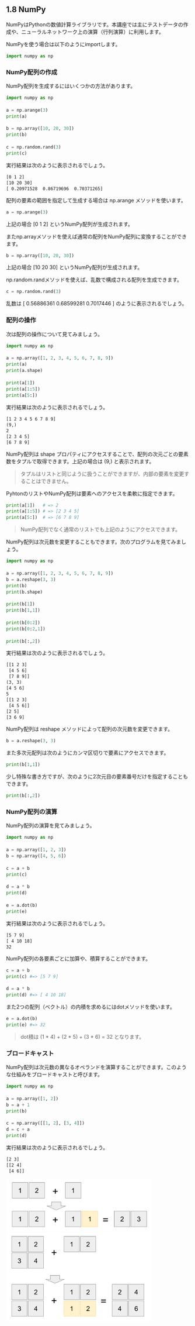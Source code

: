 ## 1.8 NumPy

NumPyはPythonの数値計算ライブラリです。本講座では主にテストデータの作成や、ニューラルネットワーク上の演算（行列演算）に利用します。

NumPyを使う場合は以下のようにimportします。

```python
import numpy as np
```

<div style="page-break-before:always"></div>


### NumPy配列の作成

NumPy配列を生成するにはいくつかの方法があります。

```python
import numpy as np

a = np.arange(3)
print(a)

b = np.array([10, 20, 30])
print(b)

c = np.random.rand(3)
print(c)
```

実行結果は次のように表示されるでしょう。

```
[0 1 2]
[10 20 30]
[ 0.20971528  0.86719696  0.70371265]
```


配列の要素の範囲を指定して生成する場合は np.arange メソッドを使います。

```python
a = np.arange(3)
```

上記の場合 [0 1 2] というNumPy配列が生成されます。

またnp.arrayメソッドを使えば通常の配列をNumPy配列に変換することができます。

```python
b = np.array([10, 20, 30])
```

上記の場合 [10 20 30] というNumPy配列が生成されます。

np.random.randメソッドを使えば、乱数で構成される配列を生成できます。

```python
c = np.random.rand(3)
```

乱数は [ 0.56886361  0.68599281  0.7017446 ] のように表示されるでしょう。

<div style="page-break-before:always"></div>


### 配列の操作

次は配列の操作について見てみましょう。

```python
import numpy as np

a = np.array([1, 2, 3, 4, 5, 6, 7, 8, 9])
print(a)
print(a.shape)

print(a[1])
print(a[1:5])
print(a[5:])
```

実行結果は次のように表示されるでしょう。

```
[1 2 3 4 5 6 7 8 9]
(9,)
2
[2 3 4 5]
[6 7 8 9]
```

NumPy配列は shape プロパティにアクセスすることで、配列の次元ごとの要素数をタプルで取得できます。上記の場合は (9,) と表示されます。

> タプルはリストと同じように扱うことができますが、内部の要素を変更することはできません。


PyhtonのリストやNumPy配列は要素へのアクセスを柔軟に指定できます。

```python
print(a[1])   # => 2
print(a[1:5]) # => [2 3 4 5]
print(a[5:])  # => [6 7 8 9]
```

> NumPy配列でなく通常のリストでも上記のようにアクセスできます。

<div style="page-break-before:always"></div>


NumPy配列は次元数を変更することもできます。次のプログラムを見てみましょう。

```python
import numpy as np

a = np.array([1, 2, 3, 4, 5, 6, 7, 8, 9])
b = a.reshape(3, 3)
print(b)
print(b.shape)

print(b[1])
print(b[1,1])

print(b[0:2])
print(b[0:2,1])

print(b[:,2])
```

実行結果は次のように表示されるでしょう。

```
[[1 2 3]
 [4 5 6]
 [7 8 9]]
(3, 3)
[4 5 6]
5
[[1 2 3]
 [4 5 6]]
[2 5]
[3 6 9]
```

NumPy配列は reshape メソッドによって配列の次元数を変更できます。

```python
b = a.reshape(3, 3)
```

また多次元配列は次のようにカンマ区切りで要素にアクセスできます。

```python
print(b[1,1])
```

少し特殊な書き方ですが、次のように2次元目の要素番号だけを指定することもできます。

```python
print(b[:,2])
```

<div style="page-break-before:always"></div>


### NumPy配列の演算

NumPy配列の演算を見てみましょう。

```python
import numpy as np

a = np.array([1, 2, 3])
b = np.array([4, 5, 6])

c = a + b
print(c)

d = a * b
print(d)

e = a.dot(b)
print(e)
```

実行結果は次のように表示されるでしょう。

```
[5 7 9]
[ 4 10 18]
32
```

NumPy配列の各要素ごとに加算や、積算することができます。

```python
c = a + b
print(c) #=> [5 7 9]

d = a * b
print(d) #=> [ 4 10 18]
```

また2つの配列（ベクトル）の内積を求めるにはdotメソッドを使います。

```python
e = a.dot(b)
print(e) #=> 32
```

> dot積は (1 \* 4) + (2 \* 5) + (3 \* 6) = 32 となります。

<div style="page-break-before:always"></div>


### ブロードキャスト

NumPy配列は次元数の異なるオペランドを演算することができます。このような仕組みをブロードキャストと呼びます。

```python
import numpy as np

a = np.array([1, 2])
b = a + 1
print(b)

c = np.array([[1, 2], [3, 4]])
d = c + a
print(d)
```

実行結果は次のように表示されるでしょう。

```
[2 3]
[[2 4]
 [4 6]]
```

<img src="img/01_08.png" width="400px">

<img src="img/01_09.png" width="400px">

